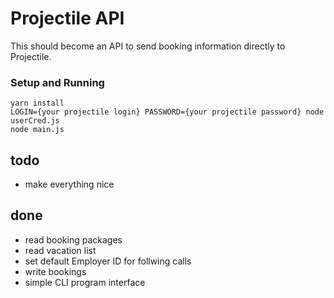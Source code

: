 # Projectile API

This should become an API to send booking information directly to Projectile.

### Setup and Running

```
yarn install
LOGIN={your projectile login} PASSWORD={your projectile password} node userCred.js
node main.js 

```

## todo


* make everything nice


## done

* read booking packages
* read vacation list
* set default Employer ID for follwing calls
* write bookings
* simple CLI program interface 



